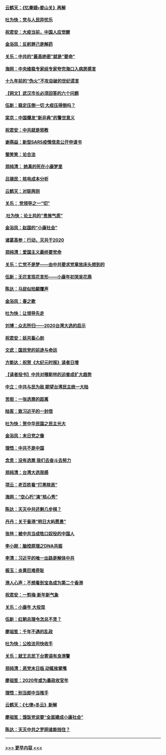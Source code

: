 #### [云鹤天：《忆秦娥▪娄山关》再解](../pages/nsc993/n11824682.md?t=01271655) 
#### [吐为快：党与人民异忧乐](../pages/nsc993/n11824660.md?t=01271655) 
#### [祝君安：大疫当前，中国人应觉醒](../pages/nsc993/n11821946.md?t=01271655) 
#### [金浴凤：反躬罪己是解药](../pages/nsc993/n11820280.md?t=01271655) 
#### [关乐：中共的“最高绝密”就是“要命”](../pages/nsc993/n11816946.md?t=01271655) 
#### [海网：中央维稳专家组专家夸完海口入病房感言](../pages/nsc993/n11815138.md?t=01271655) 
#### [十九年前的“伪火”不攻自破的世纪谎言](../pages/nsc993/n11813238.md?t=01271655) 
#### [【网文】武汉市长必须回答的六个问题](../pages/nsc993/n11813848.md?t=01271655) 
#### [伍新：稳定压倒一切 大疫压得倒吗？](../pages/nsc993/n11812634.md?t=01271655) 
#### [梁京：中国爆发“新非典”的警世意义](../pages/nsc993/n11812554.md?t=01271655) 
#### [祝君安：中共就是邪教](../pages/nsc993/n11812431.md?t=01271655) 
#### [谢燕益：新型SARS疫情信息公开申请书](../pages/nsc993/n11808840.md?t=01271655) 
#### [蜀笑笑：论合法](../pages/nsc993/n11808064.md?t=01271655) 
#### [郑纯清： 她真的死在小康梦里](../pages/nsc993/n11806623.md?t=01271655) 
#### [吕锡民：核电成本分析](../pages/nsc993/n11806284.md?t=01271655) 
#### [云鹤天：对联两则](../pages/nsc993/n11805957.md?t=01271655) 
#### [关乐： 党领导之一“切”](../pages/nsc993/n11804505.md?t=01271655) 
#### [ 吐为快：论土共的“贵族气质”](../pages/nsc993/n11804490.md?t=01271655) 
#### [金浴凤：赵国的“小康社会”](../pages/nsc993/n11804452.md?t=01271655) 
#### [诸葛高参：行动，灭共于2020](../pages/nsc993/n11804120.md?t=01271655) 
#### [郑纯清：爱国主义最终要党命](../pages/nsc993/n11802197.md?t=01271655) 
#### [关乐：亡党不是梦——由中共要求党章放床头想到的](../pages/nsc993/n11802156.md?t=01271655) 
#### [伍新：无花言现花言形——小康年初哭吴花燕](../pages/nsc993/n11800044.md?t=01271655) 
#### [陈达：马屁似拍颠覆声](../pages/nsc993/n11800010.md?t=01271655) 
#### [金浴凤：春之歌](../pages/nsc993/n11797687.md?t=01271655) 
#### [吐为快：让领导先走](../pages/nsc993/n11797512.md?t=01271655) 
#### [刘博：众志所归——2020台湾大选的启示](../pages/nsc993/n11796878.md?t=01271655) 
#### [祝君安：妖共畜心剖](../pages/nsc993/n11794273.md?t=01271655) 
#### [文武：国民党的前途与命运](../pages/nsc993/n11794198.md?t=01271655) 
#### [方能达：祝贺《大纪元时报》读者日增](../pages/nsc993/n11793807.md?t=01271655) 
#### [【读者投书】中共对穆斯林的迫害成扩大趋势](../pages/nsc993/n11791371.md?t=01271655) 
#### [中立：中共与民为敌 期望台湾民主统一大陆](../pages/nsc993/n11790392.md?t=01271655) 
#### [苦胆：一张选票的距离](../pages/nsc993/n11788914.md?t=01271655) 
#### [陆客：致习近平的一封信](../pages/nsc993/n11788867.md?t=01271655) 
#### [吐为快：贺中华民国之民主光大](../pages/nsc993/n11788618.md?t=01271655) 
#### [金浴凤：末日党之像](../pages/nsc993/n11787475.md?t=01271655) 
#### [理悟：中共不是中国](../pages/nsc993/n11787463.md?t=01271655) 
#### [念贲：没有选票  我们去奋斗去努力](../pages/nsc993/n11787398.md?t=01271655) 
#### [郑纯清：台湾大选观感](../pages/nsc993/n11786210.md?t=01271655) 
#### [项云：老百姓看“打黑除恶”](../pages/nsc993/n11785398.md?t=01271655) 
#### [海网：“空心朽”演“核心秀”](../pages/nsc993/n11783874.md?t=01271655) 
#### [陈达：天灭中共还剩几步棋？](../pages/nsc993/n11783719.md?t=01271655) 
#### [丹丹：关于香港“明日大屿愿景”](../pages/nsc993/n11783273.md?t=01271655) 
#### [张林：被中共当成牲口奴役的中国人](../pages/nsc993/n11782397.md?t=01271655) 
#### [李小刚：脑控原理之DNA共振](../pages/nsc993/n11780962.md?t=01271655) 
#### [李清：习近平的唯一出路是解体中共](../pages/nsc993/n11780866.md?t=01271655) 
#### [振玉：炎黄巨难奇耻](../pages/nsc993/n11779632.md?t=01271655) 
#### [港人心声：不想看到宝岛成为第二个香港](../pages/nsc993/n11778817.md?t=01271655) 
#### [祝君安：一剪梅‧新年新气象](../pages/nsc993/n11776340.md?t=01271655) 
#### [关乐：小康年 大役现](../pages/nsc993/n11774213.md?t=01271655) 
#### [伍新：红朝总理令怎总不灵？](../pages/nsc993/n11770813.md?t=01271655) 
#### [廖祖笙：千年不遇的乱政](../pages/nsc993/n11770373.md?t=01271655) 
#### [吐为快：公检法司快收手](../pages/nsc993/n11770359.md?t=01271655) 
#### [关乐：就王志民下台寄语有良港警](../pages/nsc993/n11769903.md?t=01271655) 
#### [郑纯清：恶党末日临 动辄挨掌嘴](../pages/nsc993/n11769356.md?t=01271655) 
#### [廖祖笙：2020年或为暴政收官年](../pages/nsc993/n11768216.md?t=01271655) 
#### [理悟：别当郎中当推手](../pages/nsc993/n11768243.md?t=01271655) 
#### [云鹤天：《七律▪冬云》新解](../pages/nsc993/n11768204.md?t=01271655) 
#### [廖祖笙：饿饭党说要“全面建成小康社会”](../pages/nsc993/n11767482.md?t=01271655) 
#### [陈达：天灭中共之罗网谁能挡住？](../pages/nsc993/n11767465.md?t=01271655) 

----
#### [ >>> 更早内容 <<< ](../indexes/nsc993-earlier.md)
